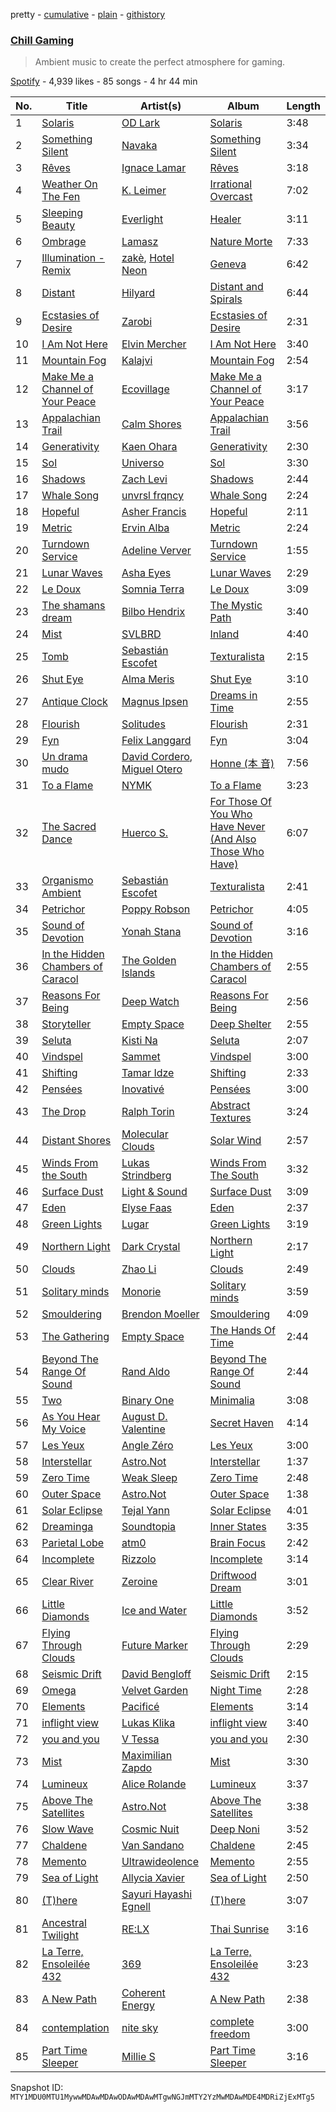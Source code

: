 pretty - [cumulative](/playlists/cumulative/37i9dQZF1DX6LV3QymAMCD.md) - [plain](/playlists/plain/37i9dQZF1DX6LV3QymAMCD) - [githistory](https://github.githistory.xyz/mackorone/spotify-playlist-archive/blob/main/playlists/plain/37i9dQZF1DX6LV3QymAMCD)

### [Chill Gaming](https://open.spotify.com/playlist/37i9dQZF1DX6LV3QymAMCD)

> Ambient music to create the perfect atmosphere for gaming.

[Spotify](https://open.spotify.com/user/spotify) - 4,939 likes - 85 songs - 4 hr 44 min

| No. | Title | Artist(s) | Album | Length |
|---|---|---|---|---|
| 1 | [Solaris](https://open.spotify.com/track/5vhW2jwyTXXJUiujWBZMSQ) | [OD Lark](https://open.spotify.com/artist/20vUXXQpEmqcgEIP6Q4QCE) | [Solaris](https://open.spotify.com/album/1tRU9fkO0PYQpFKDXCMHnU) | 3:48 |
| 2 | [Something Silent](https://open.spotify.com/track/2yLkwPjjCiNX1utooMhilL) | [Navaka](https://open.spotify.com/artist/0LCOEOgADUSjvtVvpnBizc) | [Something Silent](https://open.spotify.com/album/4jml0vr7HQSFwAa2ja4kOi) | 3:34 |
| 3 | [Rêves](https://open.spotify.com/track/415qfvQLevoRRug7NsTPxy) | [Ignace Lamar](https://open.spotify.com/artist/1isXKlJdwhM1qWvvIMxZja) | [Rêves](https://open.spotify.com/album/5eM0EWZ2ZqFxihXtzQQirS) | 3:18 |
| 4 | [Weather On The Fen](https://open.spotify.com/track/10teN3ACS4UaCfx7QlQ8Sz) | [K\. Leimer](https://open.spotify.com/artist/5m1jRZQE4BjLrFrV33jIql) | [Irrational Overcast](https://open.spotify.com/album/3mRYK8bya5UUM4JA695PJv) | 7:02 |
| 5 | [Sleeping Beauty](https://open.spotify.com/track/0Cks68XMF8C89s1zTfFtR2) | [Everlight](https://open.spotify.com/artist/6RavlD6YjBgKC9iSh3uHgg) | [Healer](https://open.spotify.com/album/1QxVwtRf2TgfYHMqWiLlap) | 3:11 |
| 6 | [Ombrage](https://open.spotify.com/track/2mxEOegXaVq16Q1W0xNHVe) | [Lamasz](https://open.spotify.com/artist/5uVtgiHWMzyeSTGxOxA55n) | [Nature Morte](https://open.spotify.com/album/5fwwtG9xxbyT6p2GVnGhzK) | 7:33 |
| 7 | [Illumination \- Remix](https://open.spotify.com/track/0Kf573TJIGqkRp5rHn1erF) | [zakè](https://open.spotify.com/artist/22becwc1PhY3lSxHM3YThr), [Hotel Neon](https://open.spotify.com/artist/65sM8X8Qavi9LHN00TKmgN) | [Geneva](https://open.spotify.com/album/1e8Qaio5PcDnBKwq5MbQmH) | 6:42 |
| 8 | [Distant](https://open.spotify.com/track/4ORqFshD5gbl8GtOo8GMTI) | [Hilyard](https://open.spotify.com/artist/6Eys8fI3z5ifobsUtZqbo0) | [Distant and Spirals](https://open.spotify.com/album/6SpGVAZE5ANPlGF4Nqme5R) | 6:44 |
| 9 | [Ecstasies of Desire](https://open.spotify.com/track/4oTsb3maEdFoUeQpLdKUT7) | [Zarobi](https://open.spotify.com/artist/6Z65n1gThYKu7yuFqF5XmB) | [Ecstasies of Desire](https://open.spotify.com/album/4EBdkEei2r6qVyMT5RVSQF) | 2:31 |
| 10 | [I Am Not Here](https://open.spotify.com/track/2X9nuToyRMeLaLIMG4hBYN) | [Elvin Mercher](https://open.spotify.com/artist/5GVmxZZpLOj3mPeqMmNoFv) | [I Am Not Here](https://open.spotify.com/album/6qOJM8g7lSbdzaQ9WOWYly) | 3:40 |
| 11 | [Mountain Fog](https://open.spotify.com/track/3W4XdEp5feFsi9mePm506Q) | [Kalajvi](https://open.spotify.com/artist/2me6X7yihiSqhZTFSLH40V) | [Mountain Fog](https://open.spotify.com/album/2v3Nd2cDsZioTw0N157B3s) | 2:54 |
| 12 | [Make Me a Channel of Your Peace](https://open.spotify.com/track/5XYDYw62778kWoufJuC9HD) | [Ecovillage](https://open.spotify.com/artist/0JvmpwiLzNlN4bGtXCdNoK) | [Make Me a Channel of Your Peace](https://open.spotify.com/album/6ROpMy6BBNMm6B0ukc9ucy) | 3:17 |
| 13 | [Appalachian Trail](https://open.spotify.com/track/1t3BZ1KeNYonAiDIFeCTQG) | [Calm Shores](https://open.spotify.com/artist/1RY93GxZnarHejky7O46dB) | [Appalachian Trail](https://open.spotify.com/album/7bb6RmjMlGWL7VobxKCcdr) | 3:56 |
| 14 | [Generativity](https://open.spotify.com/track/5dicYEIU1sbyLRjGdLmfct) | [Kaen Ohara](https://open.spotify.com/artist/1wnbtnXXliceUfUjxFXsuU) | [Generativity](https://open.spotify.com/album/7yJDiCYgY011WiRytwvJHw) | 2:30 |
| 15 | [Sol](https://open.spotify.com/track/7AbWodkJgM2N9Ak9BWynyx) | [Universo](https://open.spotify.com/artist/1Ww4X8PlwRBiocjYoAoQ4N) | [Sol](https://open.spotify.com/album/5dRowdaNxlPyESIG6ZSSig) | 3:30 |
| 16 | [Shadows](https://open.spotify.com/track/76rdBytrMYI0btGhBOUofm) | [Zach Levi](https://open.spotify.com/artist/2GR5LQXtNXyejm2nJvyYQb) | [Shadows](https://open.spotify.com/album/5OIyQu8bo6acTlVRkLcdBr) | 2:44 |
| 17 | [Whale Song](https://open.spotify.com/track/0zTECcg1F5l9lTIu53e3P5) | [unvrsl frqncy](https://open.spotify.com/artist/57MWtuK2Td08YgvBJg2EQm) | [Whale Song](https://open.spotify.com/album/6Mn9HklfRa0Pn0ehWqi9CU) | 2:24 |
| 18 | [Hopeful](https://open.spotify.com/track/6pnhLxKJShRqP5YeXdtkWc) | [Asher Francis](https://open.spotify.com/artist/7A3PJ0HRctOwwSLMIwFDte) | [Hopeful](https://open.spotify.com/album/5qNrPIDJil1rGVkiO8LI9A) | 2:11 |
| 19 | [Metric](https://open.spotify.com/track/4zSOtBBAs9EyMUpNwbp6ta) | [Ervin Alba](https://open.spotify.com/artist/3gBRdpF4cFeZPXkvp0R1LQ) | [Metric](https://open.spotify.com/album/3mRR2xufUTCLv6ZVqJgwJY) | 2:24 |
| 20 | [Turndown Service](https://open.spotify.com/track/56y8h73SZXnIzR0fGSQlca) | [Adeline Verver](https://open.spotify.com/artist/7i31XXbPM6vD4MDc5RlR7A) | [Turndown Service](https://open.spotify.com/album/1b9QKWx1CGfZ610vf6GHnj) | 1:55 |
| 21 | [Lunar Waves](https://open.spotify.com/track/4V63oszHOnXfNM3ZHAmYqi) | [Asha Eyes](https://open.spotify.com/artist/0kT70uuyReYQKONxepyC3Q) | [Lunar Waves](https://open.spotify.com/album/2qvPTn1MjnyvdMChzShb0k) | 2:29 |
| 22 | [Le Doux](https://open.spotify.com/track/7pMX0cXGVn2zhWUm2UM8SY) | [Somnia Terra](https://open.spotify.com/artist/1ik9VBhOvg5HDwhLjLB3B1) | [Le Doux](https://open.spotify.com/album/16x9see46svEoEgyGrnhnp) | 3:09 |
| 23 | [The shamans dream](https://open.spotify.com/track/0EPyRnP2eCkzE82mwxXMcW) | [Bilbo Hendrix](https://open.spotify.com/artist/3CiyZU4yvvycuGoTlP7tvx) | [The Mystic Path](https://open.spotify.com/album/0MOWyb2qxF4hyGlk5mXQ0B) | 3:40 |
| 24 | [Mist](https://open.spotify.com/track/7C6FMEutIupUXbEXakp9Wz) | [SVLBRD](https://open.spotify.com/artist/40SVMdCuPtqI6suYOG3Qk0) | [Inland](https://open.spotify.com/album/7iwOSBO7vldDLNM4W554T5) | 4:40 |
| 25 | [Tomb](https://open.spotify.com/track/6WTGLr26egcppsIEHeBuL3) | [Sebastián Escofet](https://open.spotify.com/artist/4YufEYOotwxOrZxtzdPgS3) | [Texturalista](https://open.spotify.com/album/3dRDX0QndBDdTIda56G5xy) | 2:15 |
| 26 | [Shut Eye](https://open.spotify.com/track/2cn0nw0ziWkOEVYIKQhWWA) | [Alma Meris](https://open.spotify.com/artist/7nHBvqVu3gxM1AFY5gHQs0) | [Shut Eye](https://open.spotify.com/album/6ifGZTFv5D9dLeqI9yE9gh) | 3:10 |
| 27 | [Antique Clock](https://open.spotify.com/track/2ZQ35B6AgbdA7bGC4fRPNb) | [Magnus Ipsen](https://open.spotify.com/artist/2WXLK6N4X5kEXU75iqmTU9) | [Dreams in Time](https://open.spotify.com/album/4ksIp5DbsdmSugFaYTKvy1) | 2:55 |
| 28 | [Flourish](https://open.spotify.com/track/3pCwD0y7eTtengC5KCduyu) | [Solitudes](https://open.spotify.com/artist/0FGntfmb5IeEmKT9WUHgSX) | [Flourish](https://open.spotify.com/album/5KhiSCK4UAIY3zkC5fKlC6) | 2:31 |
| 29 | [Fyn](https://open.spotify.com/track/7ywhFfzSBaAOl0HKKdX8cD) | [Felix Langgard](https://open.spotify.com/artist/4TGwoikKqGTkf6yt1DVSSL) | [Fyn](https://open.spotify.com/album/13VW5IbaYMTVkomyb4QQ8m) | 3:04 |
| 30 | [Un drama mudo](https://open.spotify.com/track/6DJQtFt1qNKCmLFYRBLo61) | [David Cordero](https://open.spotify.com/artist/5yE5AG06GxRrh6Hw9qSJOQ), [Miguel Otero](https://open.spotify.com/artist/7ok1JjfEi1QoRXoyOEINrQ) | [Honne \(本 音\)](https://open.spotify.com/album/5oYlv5VTXlZYcDYR9TkdCN) | 7:56 |
| 31 | [To a Flame](https://open.spotify.com/track/2sOZgCRdrChQaFwA139jcE) | [NYMK](https://open.spotify.com/artist/49kckQu5DktnBTpPlsJTDA) | [To a Flame](https://open.spotify.com/album/79KrlNUADaf8DVM5ftblLm) | 3:23 |
| 32 | [The Sacred Dance](https://open.spotify.com/track/3nV0xRo04d5QHn0hpvJIBF) | [Huerco S.](https://open.spotify.com/artist/0Wy3xgOTkgtDlT9wJsOQjy) | [For Those Of You Who Have Never \(And Also Those Who Have\)](https://open.spotify.com/album/57o6rhS5v8qPeRPzrNRWF9) | 6:07 |
| 33 | [Organismo Ambient](https://open.spotify.com/track/69pQPXOGwCgH0NBu89cRji) | [Sebastián Escofet](https://open.spotify.com/artist/4YufEYOotwxOrZxtzdPgS3) | [Texturalista](https://open.spotify.com/album/3dRDX0QndBDdTIda56G5xy) | 2:41 |
| 34 | [Petrichor](https://open.spotify.com/track/4YEwctlt0HkhmLrWzW45F7) | [Poppy Robson](https://open.spotify.com/artist/0KVvMwaSeA2MtZyHV9aH4o) | [Petrichor](https://open.spotify.com/album/4Tz2B7m0NbT8K4kiNFwnXx) | 4:05 |
| 35 | [Sound of Devotion](https://open.spotify.com/track/2TtjBogo4WwybfyZqvLDmG) | [Yonah Stana](https://open.spotify.com/artist/6xA4srnsCK7Br48BUr9dOZ) | [Sound of Devotion](https://open.spotify.com/album/6tAe71VxeQ9BNwBFcre8nC) | 3:16 |
| 36 | [In the Hidden Chambers of Caracol](https://open.spotify.com/track/285pocP6zBUSjzIkYDIi98) | [The Golden Islands](https://open.spotify.com/artist/63zpgua95FrMeht9L50MZf) | [In the Hidden Chambers of Caracol](https://open.spotify.com/album/3JliESYZ3VcMSdaiYbrb5I) | 2:55 |
| 37 | [Reasons For Being](https://open.spotify.com/track/5tY0sWgi6v0UEibwYjfWlL) | [Deep Watch](https://open.spotify.com/artist/1X1f0eZsNTvUUZ48ZGmFtd) | [Reasons For Being](https://open.spotify.com/album/6X9Eg8aDPNEIEYFVdG6zNS) | 2:56 |
| 38 | [Storyteller](https://open.spotify.com/track/6U37NVS934UDNQtKGiVrQJ) | [Empty Space](https://open.spotify.com/artist/6VOBt4TWKchK9yAYqEwEqG) | [Deep Shelter](https://open.spotify.com/album/6tpEsgDRZSoO6E4FwPE779) | 2:55 |
| 39 | [Seluta](https://open.spotify.com/track/4CbTSo0LkJ9TdxM7HZLyyi) | [Kisti Na](https://open.spotify.com/artist/0knq7j3TMUmMrBBpeXdx1C) | [Seluta](https://open.spotify.com/album/27bDNnQ7rC5ppQNMAyPzWU) | 2:07 |
| 40 | [Vindspel](https://open.spotify.com/track/2n6tmUoyHPyNbsjP0RoWyL) | [Sammet](https://open.spotify.com/artist/6BAZrwUnf2R5WoLpj5iQ42) | [Vindspel](https://open.spotify.com/album/5b2MAhVxos5VJwOY5aigIw) | 3:00 |
| 41 | [Shifting](https://open.spotify.com/track/0IoHCXP4MGiRYxSFmoaIsP) | [Tamar Idze](https://open.spotify.com/artist/1gInDbwHkuVMJPvL8kMOOQ) | [Shifting](https://open.spotify.com/album/6VVzJzJ1Nvq5Qz8yaC53mG) | 2:33 |
| 42 | [Pensées](https://open.spotify.com/track/7EnE77L64XCNGqm7hewevz) | [Inovativé](https://open.spotify.com/artist/424T9nQBdbF7fpbUNBkTTL) | [Pensées](https://open.spotify.com/album/0y4uI9pOjOXzCYLeG6NsrP) | 3:00 |
| 43 | [The Drop](https://open.spotify.com/track/1xBWL3h0b3UCayc4caqVdV) | [Ralph Torin](https://open.spotify.com/artist/3TUD0Es8JW7gx1FLgHukxx) | [Abstract Textures](https://open.spotify.com/album/7uLEzZ94QeZma7UYAwU77N) | 3:24 |
| 44 | [Distant Shores](https://open.spotify.com/track/7g6FnYrGcwTSSlTVLA0gFh) | [Molecular Clouds](https://open.spotify.com/artist/20rsbWn7H0xVTJZFCmJ6bc) | [Solar Wind](https://open.spotify.com/album/16wm7HaUsJXzFIbW2yTTfi) | 2:57 |
| 45 | [Winds From the South](https://open.spotify.com/track/52cgMkJHSeHnScduRXK8Ou) | [Lukas Strindberg](https://open.spotify.com/artist/7gomQ5jpHnma0BOkn07wxU) | [Winds From The South](https://open.spotify.com/album/5yE7JZ2obeA7WNa0u5PBLj) | 3:32 |
| 46 | [Surface Dust](https://open.spotify.com/track/6XaoT8XQGaxsjnDIkexSY2) | [Light & Sound](https://open.spotify.com/artist/2PUPgKWq4JNwSVQE41PXrT) | [Surface Dust](https://open.spotify.com/album/66XzvXy4K2E3olScWF5Fa7) | 3:09 |
| 47 | [Eden](https://open.spotify.com/track/5qddMqJd2CEB4FThJ11hCP) | [Elyse Faas](https://open.spotify.com/artist/0AUcdgT1rQui03m1wWxKkC) | [Eden](https://open.spotify.com/album/262tc3I1ljIeNNw7JEtSTh) | 2:37 |
| 48 | [Green Lights](https://open.spotify.com/track/1TrcCmX6taLkKQMflEqkXu) | [Lugar](https://open.spotify.com/artist/6KPAXAMmjjuL3dlucR4I29) | [Green Lights](https://open.spotify.com/album/0nYSDbVeVD5PQ0rIvgYcT4) | 3:19 |
| 49 | [Northern Light](https://open.spotify.com/track/456IUR0ABlW9GSBvCD1LSI) | [Dark Crystal](https://open.spotify.com/artist/6nZ8DLfQldHcfyh5HOO7jJ) | [Northern Light](https://open.spotify.com/album/7DkvZcFXjVHPGwdBOTE8jU) | 2:17 |
| 50 | [Clouds](https://open.spotify.com/track/14Zfj3xr4zGsDMVRyMntLB) | [Zhao Li](https://open.spotify.com/artist/56KADMFUnbUSer734ZZpjX) | [Clouds](https://open.spotify.com/album/0NeKqzoKuyQKUvtpSgSOlb) | 2:49 |
| 51 | [Solitary minds](https://open.spotify.com/track/7jj1D2ltdxesJOy4n3Z6dg) | [Monorie](https://open.spotify.com/artist/1JZno0x00fpuTL7Kw6uUMD) | [Solitary minds](https://open.spotify.com/album/3uQisjl6dSY4WnxXxv4GLF) | 3:59 |
| 52 | [Smouldering](https://open.spotify.com/track/4gYbbvfGUEpPVEzXwJzMPG) | [Brendon Moeller](https://open.spotify.com/artist/3V3T5haMWZGfFxqVsAB9oB) | [Smouldering](https://open.spotify.com/album/5lF1AHJoWR1Fg8tN1mnJkC) | 4:09 |
| 53 | [The Gathering](https://open.spotify.com/track/7E2B6qcM2IB7vqwaPPFxqm) | [Empty Space](https://open.spotify.com/artist/6VOBt4TWKchK9yAYqEwEqG) | [The Hands Of Time](https://open.spotify.com/album/4sc0qkmmffHeIuqU1mH2ln) | 2:44 |
| 54 | [Beyond The Range Of Sound](https://open.spotify.com/track/4LOlSWcH1GVFLznjdPUYka) | [Rand Aldo](https://open.spotify.com/artist/28COj84KB3mitRVXZkNW4N) | [Beyond The Range Of Sound](https://open.spotify.com/album/6F7gJopjIsZ1UVMIwleDFf) | 2:44 |
| 55 | [Two](https://open.spotify.com/track/14MR12RkIvXHeqgaJI0ngI) | [Binary One](https://open.spotify.com/artist/71mFIlyvSib2V4MnPKERi2) | [Minimalia](https://open.spotify.com/album/1SbxGyn4KxQU7yRfJFtRPB) | 3:08 |
| 56 | [As You Hear My Voice](https://open.spotify.com/track/14XJ3Y4IDhiJlqVIIddpQG) | [August D\. Valentine](https://open.spotify.com/artist/4MJYe0nbmZr7ty64T1VGoN) | [Secret Haven](https://open.spotify.com/album/6VjqiyIPItbntWdMsTH3DB) | 4:14 |
| 57 | [Les Yeux](https://open.spotify.com/track/12B5JUwHyvjt7odkS9OCwo) | [Angle Zéro](https://open.spotify.com/artist/3AlEUAHbMDC6OfTnM1gLhC) | [Les Yeux](https://open.spotify.com/album/6XBY8gnLVYHzY9n8v9lLlN) | 3:00 |
| 58 | [Interstellar](https://open.spotify.com/track/4YeIsFmQKDr9OoaQBN9N2w) | [Astro.Not](https://open.spotify.com/artist/2iEiuAf6GeqHMGADH76YPS) | [Interstellar](https://open.spotify.com/album/2IZ9OtrtvIQMjA0HG4hkD9) | 1:37 |
| 59 | [Zero Time](https://open.spotify.com/track/14T8Z0gmOAoH58TNkX9beq) | [Weak Sleep](https://open.spotify.com/artist/6YslVkTkTz6diXkVOiNzIS) | [Zero Time](https://open.spotify.com/album/7EOTMSXLsYVQ6DCE7wbLRN) | 2:48 |
| 60 | [Outer Space](https://open.spotify.com/track/0hBVQjwFb0u8ubNkgefQnj) | [Astro.Not](https://open.spotify.com/artist/2iEiuAf6GeqHMGADH76YPS) | [Outer Space](https://open.spotify.com/album/1ziiub9txPcmJtu6qtAmXq) | 1:38 |
| 61 | [Solar Eclipse](https://open.spotify.com/track/4pcp7p5lioqQ6996nyjdd5) | [Tejal Yann](https://open.spotify.com/artist/6eGKvCZdc06HkiwZKFlcBY) | [Solar Eclipse](https://open.spotify.com/album/7BrTQS2tjIaezPAYB9Gmp6) | 4:01 |
| 62 | [Dreaminga](https://open.spotify.com/track/6AOWeQCZdea1zPgJ7fsFOm) | [Soundtopia](https://open.spotify.com/artist/3dZZaV34fz4h29XOiXY1v4) | [Inner States](https://open.spotify.com/album/6vEKd2wkRxT1n4yw7dEcDd) | 3:35 |
| 63 | [Parietal Lobe](https://open.spotify.com/track/1gzs88PhQ8KTDG9l4Jga6e) | [atm0](https://open.spotify.com/artist/2dLJKI99EQIlCSH9yMf1Qr) | [Brain Focus](https://open.spotify.com/album/6cvHitCPdH6FBriFUxOrIp) | 2:42 |
| 64 | [Incomplete](https://open.spotify.com/track/0phFdr3EQVRPcTUmAZD1k6) | [Rizzolo](https://open.spotify.com/artist/5b9r8wJcTcjRrOECClHYkO) | [Incomplete](https://open.spotify.com/album/2h1tEWwXqg9Cvee9jX8VZM) | 3:14 |
| 65 | [Clear River](https://open.spotify.com/track/0xFzysZLGCYY9LaRLQKf8p) | [Zeroine](https://open.spotify.com/artist/3AVjxmCTr08CfypUmjNdQz) | [Driftwood Dream](https://open.spotify.com/album/23Bi1PfrToRKwm1mqwyt85) | 3:01 |
| 66 | [Little Diamonds](https://open.spotify.com/track/1xCP8RsNMmLVlFhyfX4kSu) | [Ice and Water](https://open.spotify.com/artist/6erX232kJIl0xB2Rglp76K) | [Little Diamonds](https://open.spotify.com/album/59ubK90SDLfb0iA6DfPzLG) | 3:52 |
| 67 | [Flying Through Clouds](https://open.spotify.com/track/43Yi6l6t2HjnvAcRUX7vka) | [Future Marker](https://open.spotify.com/artist/3g8mVAfu82zNiB7UsQ4Ht1) | [Flying Through Clouds](https://open.spotify.com/album/7j5gkpmwBnpIwuQs2QEyx6) | 2:29 |
| 68 | [Seismic Drift](https://open.spotify.com/track/08ygHIiScjaAInakBCZuaD) | [David Bengloff](https://open.spotify.com/artist/68dr8j57cUoepznTIrbHcm) | [Seismic Drift](https://open.spotify.com/album/5smuq0YItaIp1sEmSs6RCv) | 2:15 |
| 69 | [Omega](https://open.spotify.com/track/54Sx84JSUEkSeD3hKduNjD) | [Velvet Garden](https://open.spotify.com/artist/5AFh0543IdtZMcUonyEFHm) | [Night Time](https://open.spotify.com/album/2PWjfpABe0AB7Nw7m3CB0n) | 2:28 |
| 70 | [Elements](https://open.spotify.com/track/529BMtaSG1gMrQEaKfls4K) | [Pacificé](https://open.spotify.com/artist/64iRNdHa4Um0rpDdyVC37R) | [Elements](https://open.spotify.com/album/64Afyrg5XF5xhho6zuWAJt) | 3:14 |
| 71 | [inflight view](https://open.spotify.com/track/0AQEnTwiXGUTMUHNBsOJFJ) | [Lukas Klika](https://open.spotify.com/artist/30dGtOLUkxJYNFQ5pZBb6j) | [inflight view](https://open.spotify.com/album/14I13nspqsRuft5vKtSbTb) | 3:40 |
| 72 | [you and you](https://open.spotify.com/track/5hDbhJEZ4uMHCNYoFvNCzO) | [V Tessa](https://open.spotify.com/artist/6z2vEsCwwRWRDGUtbhamZQ) | [you and you](https://open.spotify.com/album/403KWEPuz6CrtMnI9WhVTa) | 2:30 |
| 73 | [Mist](https://open.spotify.com/track/0L8U0b9O7lQO9VipV3i6xN) | [Maximilian Zapdo](https://open.spotify.com/artist/1gbl9H3oANDZROjD1Erecc) | [Mist](https://open.spotify.com/album/2ffssy6IF2Pw4741ITKhqY) | 3:30 |
| 74 | [Lumineux](https://open.spotify.com/track/6KSBZVXd7VlaiF0tdcZnJz) | [Alice Rolande](https://open.spotify.com/artist/0z2to7jTZIdleuywyDi8zC) | [Lumineux](https://open.spotify.com/album/1X7uHbofmLyvKIWjfSZWqt) | 3:37 |
| 75 | [Above The Satellites](https://open.spotify.com/track/5lr8xODLjAI0K00QLhFR4b) | [Astro.Not](https://open.spotify.com/artist/2iEiuAf6GeqHMGADH76YPS) | [Above The Satellites](https://open.spotify.com/album/6PUWrGctjUcZj8kBr34jka) | 3:38 |
| 76 | [Slow Wave](https://open.spotify.com/track/04Hu59S0AzFUtE7nr6FA3H) | [Cosmic Nuit](https://open.spotify.com/artist/46LH6chzwNfYqkt6AklmZk) | [Deep Noni](https://open.spotify.com/album/3uzrsVs8I8PxMm4GGdokcP) | 3:52 |
| 77 | [Chaldene](https://open.spotify.com/track/4pxIMZtfiyD1P0w0VoBIMm) | [Van Sandano](https://open.spotify.com/artist/1ncrVuDd5AG12G0rwAJP8z) | [Chaldene](https://open.spotify.com/album/5nxILQIfk8Jli6BM0p4nGJ) | 2:45 |
| 78 | [Memento](https://open.spotify.com/track/7izSwDEQBGa6O2olgt2cYC) | [Ultrawideolence](https://open.spotify.com/artist/3Bwl5wO7HiQSR9NsiVz1fF) | [Memento](https://open.spotify.com/album/71PFVX9A6GED9jWrJxVwnj) | 2:55 |
| 79 | [Sea of Light](https://open.spotify.com/track/5HvS3GWbrI2hzzOGqe52UG) | [Allycia Xavier](https://open.spotify.com/artist/7aO1K3P9ygDQ1k5IJrVHng) | [Sea of Light](https://open.spotify.com/album/6uMyKqYwvpqLFcRH8ueAuj) | 2:50 |
| 80 | [\(T\)here](https://open.spotify.com/track/2UjzRHZRrMPIWmdYdiFwAG) | [Sayuri Hayashi Egnell](https://open.spotify.com/artist/1pW8cCL6NXZeIFavTetTVF) | [\(T\)here](https://open.spotify.com/album/4KcNlLNqndMo3PpJbnYdlh) | 3:07 |
| 81 | [Ancestral Twilight](https://open.spotify.com/track/6jNXaXr3gZejkWlsjVBERQ) | [RE:LX](https://open.spotify.com/artist/58iF9cZ4AQvPmZgkhTa92u) | [Thai Sunrise](https://open.spotify.com/album/24Wo6aRCb7BSdNQ2cZfB12) | 3:16 |
| 82 | [La Terre, Ensoleilée 432](https://open.spotify.com/track/6fRO6nmjyxvkbdX3R3f664) | [369](https://open.spotify.com/artist/2GwKduchNwbFP10LgIV7y4) | [La Terre, Ensoleilée 432](https://open.spotify.com/album/2y4rKMOgR3E2Gv8jEGUdTS) | 3:23 |
| 83 | [A New Path](https://open.spotify.com/track/5z7HX01gMFD101TzL8KYyX) | [Coherent Energy](https://open.spotify.com/artist/7JjVTrxF7P0Vu0pXIIwsXP) | [A New Path](https://open.spotify.com/album/0CStbayWMb0q3p9VH3n2KI) | 2:38 |
| 84 | [contemplation](https://open.spotify.com/track/3UWpAlHKXv9K0Vgb6tkgOB) | [nite sky](https://open.spotify.com/artist/6zoOpIO7PCBlRaOP10TdJc) | [complete freedom](https://open.spotify.com/album/3J79KtoFjaM7ZzLySS7a6K) | 3:00 |
| 85 | [Part Time Sleeper](https://open.spotify.com/track/4ZFX0FrmJ7VMubwgzmiSsH) | [Millie S](https://open.spotify.com/artist/3WXETka20TU3p9HZZjQ0cj) | [Part Time Sleeper](https://open.spotify.com/album/2NzVPrm4YsZxP1M2ts3BYY) | 3:16 |

Snapshot ID: `MTY1MDU0MTU1MywwMDAwMDAwODAwMDAwMTgwNGJmMTY2YzMwMDAwMDE4MDRiZjExMTg5`
